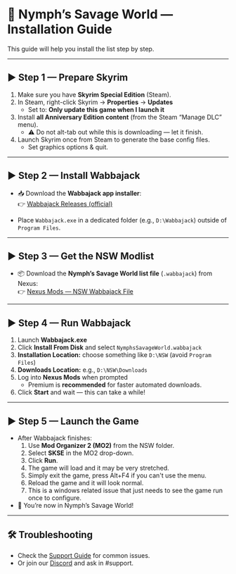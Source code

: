 # 🌿 Nymph’s Savage World — Installation Guide

This guide will help you install the list step by step.

---

## ▶️ Step 1 — Prepare Skyrim

1. Make sure you have **Skyrim Special Edition** (Steam).  
2. In Steam, right-click Skyrim → **Properties** → **Updates**  
   - Set to: **Only update this game when I launch it**  
3. Install **all Anniversary Edition content** (from the Steam “Manage DLC” menu).  
   - ⚠️ Do not alt-tab out while this is downloading — let it finish.  
4. Launch Skyrim once from Steam to generate the base config files.  
   - Set graphics options & quit.

---

## ▶️ Step 2 — Install Wabbajack

- 📥 Download the **Wabbajack app installer**:  
  👉 [Wabbajack Releases (official)](https://www.wabbajack.org/)  

- Place `Wabbajack.exe` in a dedicated folder (e.g., `D:\Wabbajack`) outside of `Program Files`.

---

## ▶️ Step 3 — Get the NSW Modlist

- 📦 Download the **Nymph’s Savage World list file** (`.wabbajack`) from Nexus:  
  👉 [Nexus Mods — NSW Wabbajack File](https://www.nexusmods.com/skyrimspecialedition/mods/154913)  

---

## ▶️ Step 4 — Run Wabbajack

1. Launch **Wabbajack.exe**  
2. Click **Install From Disk** and select `NymphsSavageWorld.wabbajack`  
3. **Installation Location:** choose something like `D:\NSW` (avoid `Program Files`)  
4. **Downloads Location:** e.g., `D:\NSW\Downloads`  
5. Log into **Nexus Mods** when prompted  
   - Premium is **recommended** for faster automated downloads.  
6. Click **Start** and wait — this can take a while!  

---

## ▶️ Step 5 — Launch the Game

- After Wabbajack finishes:  
  1. Use **Mod Organizer 2 (MO2)** from the NSW folder.  
  2. Select **SKSE** in the MO2 drop-down.  
  3. Click **Run**.
  4. The game will load and it may be very stretched.
  5. Simply exit the game, press Alt+F4 if you can't use the menu.
  6. Reload the game and it will look normal.
  7. This is a windows related issue that just needs to see the game run once to configure.
- 🎉 You’re now in Nymph’s Savage World!

---

## 🛠️ Troubleshooting

- Check the [Support Guide](./SUPPORT.md) for common issues.  
- Or join our [Discord](https://discord.gg/ezJVqBJvVj) and ask in #support.

